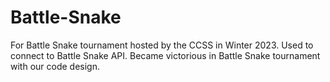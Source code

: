 # Battle-Snake
For Battle Snake tournament hosted by the CCSS in Winter 2023. Used to connect to Battle Snake API. Became victorious in Battle Snake tournament with our code design.
